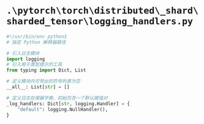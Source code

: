 # `.\pytorch\torch\distributed\_shard\sharded_tensor\logging_handlers.py`

```py
#!/usr/bin/env python3
# 指定 Python 解释器路径

# 引入日志模块
import logging
# 引入用于类型提示的工具
from typing import Dict, List

# 定义模块内可导出的符号列表为空
__all__: List[str] = []

# 定义日志处理器字典，初始包含一个默认键值对
_log_handlers: Dict[str, logging.Handler] = {
    "default": logging.NullHandler(),
}
```